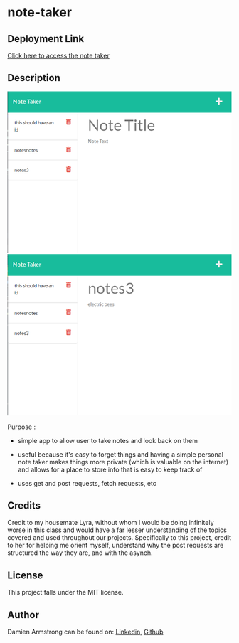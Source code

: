 # note-taker

## Deployment Link

<a href="https://note-taker-darmstrong-72522.herokuapp.com/">Click here to access the note taker</a>

## Description

<img src="./public/assets/images/saved-notes.png" alt="Example of the app showing the notepad and saved notes to the left" />
<img src="./public/assets/images/notes3.png" alt="Example of a stored note redisplayed" /> 

Purpose : 
- simple app to allow user to take notes and look back on them
- useful because it's easy to forget things and having a simple personal note taker makes things more private (which is valuable on the internet) and allows for a place to store info that is easy to keep track of

- uses get and post requests, fetch requests, etc

## Credits
Credit to my housemate Lyra, without whom I would be doing infinitely worse in this class and would have a far lesser understanding of the topics covered and used throughout our projects. Specifically to this project, credit to her for helping me orient myself, understand why the post requests are structured the way they are, and with the asynch.

## License
This project falls under the MIT license.

## Author
Damien Armstrong can be found on: <a href="https://www.linkedin.com/in/damien-armstrong-412319138/">Linkedin</a>, <a href="https://github.com/pirosvs">Github</a>
